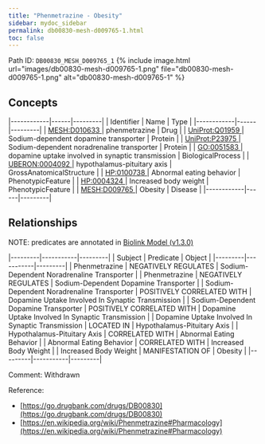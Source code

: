 ```yaml
---
title: "Phenmetrazine - Obesity"
sidebar: mydoc_sidebar
permalink: db00830-mesh-d009765-1.html
toc: false 
---
```



Path ID: `DB00830_MESH_D009765_1`
{% include image.html url="images/db00830-mesh-d009765-1.png" file="db00830-mesh-d009765-1.png" alt="db00830-mesh-d009765-1" %}

## Concepts

|------------|------|---------|
| Identifier | Name | Type    |
|------------|------|---------|
| <a href="https://identifiers.org/MESH:D010633">MESH:D010633 </a> | phenmetrazine | Drug |
| <a href="https://identifiers.org/UniProt:Q01959">UniProt:Q01959 </a> | Sodium-dependent dopamine transporter | Protein |
| <a href="https://identifiers.org/UniProt:P23975">UniProt:P23975 </a> | Sodium-dependent noradrenaline transporter | Protein |
| <a href="https://identifiers.org/GO:0051583">GO:0051583 </a> | dopamine uptake involved in synaptic transmission | BiologicalProcess |
| <a href="https://identifiers.org/UBERON:0004092">UBERON:0004092 </a> | hypothalamus-pituitary axis | GrossAnatomicalStructure |
| <a href="https://identifiers.org/HP:0100738">HP:0100738 </a> | Abnormal eating behavior | PhenotypicFeature |
| <a href="https://identifiers.org/HP:0004324">HP:0004324 </a> | Increased body weight | PhenotypicFeature |
| <a href="https://identifiers.org/MESH:D009765">MESH:D009765 </a> | Obesity | Disease |
|------------|------|---------|

## Relationships


NOTE: predicates are annotated in <a href="https://github.com/biolink/biolink-model/releases/tag/v1.3.0">Biolink Model (v1.3.0)</a>

|---------|-----------|---------|
| Subject | Predicate | Object  |
|---------|-----------|---------|
| Phenmetrazine | NEGATIVELY REGULATES | Sodium-Dependent Noradrenaline Transporter |
| Phenmetrazine | NEGATIVELY REGULATES | Sodium-Dependent Dopamine Transporter |
| Sodium-Dependent Noradrenaline Transporter | POSITIVELY CORRELATED WITH | Dopamine Uptake Involved In Synaptic Transmission |
| Sodium-Dependent Dopamine Transporter | POSITIVELY CORRELATED WITH | Dopamine Uptake Involved In Synaptic Transmission |
| Dopamine Uptake Involved In Synaptic Transmission | LOCATED IN | Hypothalamus-Pituitary Axis |
| Hypothalamus-Pituitary Axis | CORRELATED WITH | Abnormal Eating Behavior |
| Abnormal Eating Behavior | CORRELATED WITH | Increased Body Weight |
| Increased Body Weight | MANIFESTATION OF | Obesity |
|---------|-----------|---------|

Comment: Withdrawn

Reference: 
  - [https://go.drugbank.com/drugs/DB00830](https://go.drugbank.com/drugs/DB00830)
  - [https://en.wikipedia.org/wiki/Phenmetrazine#Pharmacology](https://en.wikipedia.org/wiki/Phenmetrazine#Pharmacology)

